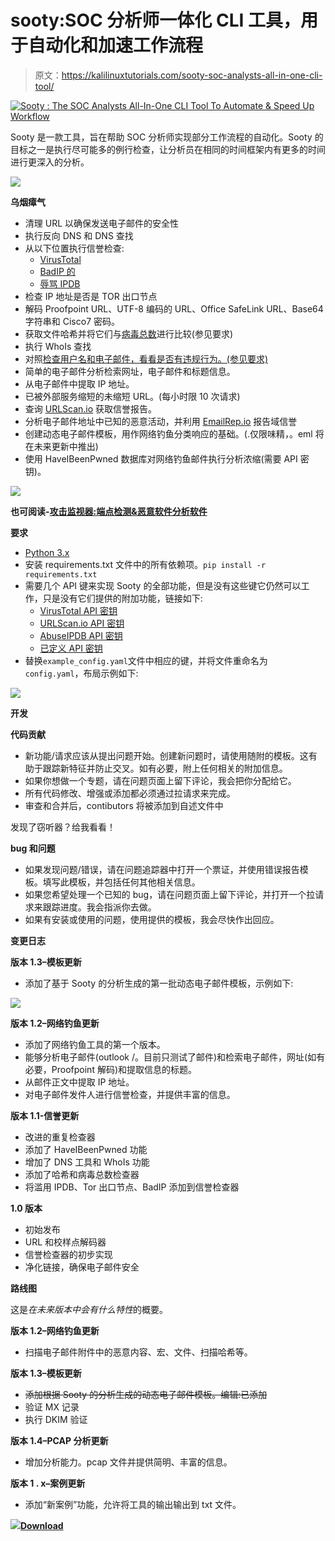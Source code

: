 # sooty:SOC 分析师一体化 CLI 工具，用于自动化和加速工作流程

> 原文：<https://kalilinuxtutorials.com/sooty-soc-analysts-all-in-one-cli-tool/>

[![Sooty : The SOC Analysts All-In-One CLI Tool To Automate & Speed Up Workflow](img/e12720d35cf5abecbc737ee09d289d35.png "Sooty : The SOC Analysts All-In-One CLI Tool To Automate & Speed Up Workflow")](https://1.bp.blogspot.com/-5mW6qh0-_Hs/Xeav1HL4oyI/AAAAAAAADwI/gOwwYAzCmM8-JXzRV6y10mLY0guOCCaYQCLcBGAsYHQ/s1600/Sooty%25281%2529.png)

Sooty 是一款工具，旨在帮助 SOC 分析师实现部分工作流程的自动化。Sooty 的目标之一是执行尽可能多的例行检查，让分析员在相同的时间框架内有更多的时间进行更深入的分析。

![](img/c5655041488ee90e4b6354d4191c487c.png)

**乌烟瘴气**

*   清理 URL 以确保发送电子邮件的安全性
*   执行反向 DNS 和 DNS 查找
*   从以下位置执行信誉检查:
    *   [VirusTotal](https://www.virustotal.com)
    *   [BadIP 的](https://www.badips.com/)
    *   [辱骂 IPDB](https://www.abuseipdb.com/)
*   检查 IP 地址是否是 TOR 出口节点
*   解码 Proofpoint URL、UTF-8 编码的 URL、Office SafeLink URL、Base64 字符串和 Cisco7 密码。
*   获取文件哈希并将它们与[病毒总数](https://www.virustotal.com)进行比较(参见要求)
*   执行 WhoIs 查找
*   对照[检查用户名和电子邮件，看看是否有违规行为。(参见要求)](https://haveibeenpwned.com)
*   简单的电子邮件分析检索网址，电子邮件和标题信息。
*   从电子邮件中提取 IP 地址。
*   已被外部服务缩短的未缩短 URL。(每小时限 10 次请求)
*   查询 [URLScan.io](https://urlscan.io) 获取信誉报告。
*   分析电子邮件地址中已知的恶意活动，并利用 [EmailRep.io](https://emailrep.io) 报告域信誉
*   创建动态电子邮件模板，用作网络钓鱼分类响应的基础。(.仅限味精，。eml 将在未来更新中推出)
*   使用 HaveIBeenPwned 数据库对网络钓鱼邮件执行分析浓缩(需要 API 密钥)。

![](img/baf6dbcfcd8f28b10d5c1f153e3ed885.png)

**也可阅读-[攻击监视器:端点检测&恶意软件分析软件](https://kalilinuxtutorials.com/attack-monitor-endpoint-detection-malware-analysis-software/)**

**要求**

*   [Python 3.x](https://www.python.org/)
*   安装 requirements.txt 文件中的所有依赖项。`pip install -r requirements.txt`
*   需要几个 API 键来实现 Sooty 的全部功能，但是没有这些键它仍然可以工作，只是没有它们提供的附加功能，链接如下:
    *   [VirusTotal API 密钥](https://developers.virustotal.com/reference)
    *   [URLScan.io API 密钥](https://urlscan.io/about-api/)
    *   [AbuseIPDB API 密钥](https://www.abuseipdb.com/api)
    *   [已定义 API 密钥](https://haveibeenpwned.com/API/Key)
*   替换`example_config.yaml`文件中相应的键，并将文件重命名为`config.yaml`，布局示例如下:

![](img/0d81d333e9c52cf4dfa778d42f801292.png)

**开发**

**代码贡献**

*   新功能/请求应该从提出问题开始。创建新问题时，请使用随附的模板。这有助于跟踪新特征并防止交叉。如有必要，附上任何相关的附加信息。
*   如果你想做一个专题，请在问题页面上留下评论，我会把你分配给它。
*   所有代码修改、增强或添加都必须通过拉请求来完成。
*   审查和合并后，contibutors 将被添加到自述文件中

发现了窃听器？给我看看！

**bug 和问题**

*   如果发现问题/错误，请在问题追踪器中打开一个票证，并使用错误报告模板。填写此模板，并包括任何其他相关信息。
*   如果您希望处理一个已知的 bug，请在问题页面上留下评论，并打开一个拉请求来跟踪进度。我会指派你去做。
*   如果有安装或使用的问题，使用提供的模板，我会尽快作出回应。

**变更日志**

**版本 1.3–模板更新**

*   添加了基于 Sooty 的分析生成的第一批动态电子邮件模板，示例如下:

![](img/444145aec744bbf372eaa58825a6247a.png)

**版本 1.2–网络钓鱼更新**

*   添加了网络钓鱼工具的第一个版本。
*   能够分析电子邮件(outlook /。目前只测试了邮件)和检索电子邮件，网址(如有必要，Proofpoint 解码)和提取信息的标题。
*   从邮件正文中提取 IP 地址。
*   对电子邮件发件人进行信誉检查，并提供丰富的信息。

**版本 1.1-信誉更新**

*   改进的重复检查器
*   添加了 HaveIBeenPwned 功能
*   增加了 DNS 工具和 WhoIs 功能
*   添加了哈希和病毒总数检查器
*   将滥用 IPDB、Tor 出口节点、BadIP 添加到信誉检查器

**1.0 版本**

*   初始发布
*   URL 和校样点解码器
*   信誉检查器的初步实现
*   净化链接，确保电子邮件安全

**路线图**

这是*在未来版本中会有什么特性*的概要。

**版本 1.2–网络钓鱼更新**

*   扫描电子邮件附件中的恶意内容、宏、文件、扫描哈希等。

**版本 1.3–模板更新**

*   ~~添加根据 Sooty 的分析生成的动态电子邮件模板。编辑:已添加~~
*   验证 MX 记录
*   执行 DKIM 验证

**版本 1.4–PCAP 分析更新**

*   增加分析能力。pcap 文件并提供简明、丰富的信息。

**版本 1 . x–案例更新**

*   添加“新案例”功能，允许将工具的输出输出到 txt 文件。

![](img/080b2229163ede861ddbe2cb4b40dc8f.png)[**Download**](https://github.com/TheresAFewConors/Sooty)